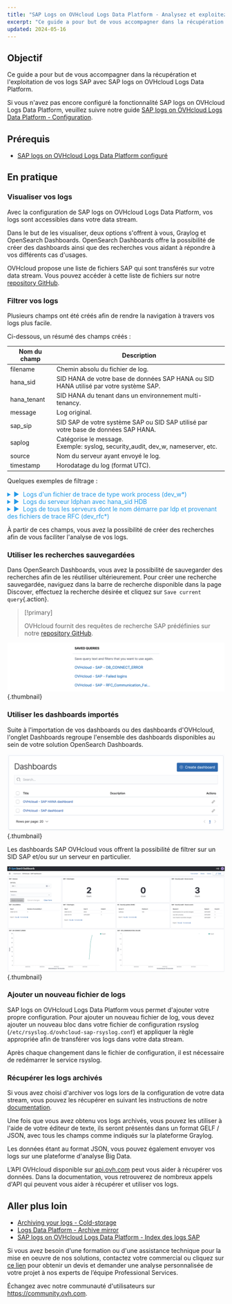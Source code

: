 ```yaml
---
title: "SAP Logs on OVHcloud Logs Data Platform - Analysez et exploitez vos logs"
excerpt: "Ce guide a pour but de vous accompagner dans la récupération et l'exploitation de vos logs SAP avec SAP logs on OVHcloud Logs Data Platform"
updated: 2024-05-16
---
```


<style>
details>summary {
    color:rgb(33, 153, 232) !important;
    cursor: pointer;
}
details>summary::before {
    content:'\25B6';
    padding-right:1ch;
}
details[open]>summary::before {
    content:'\25BC';
}
</style>

## Objectif

Ce guide a pour but de vous accompagner dans la récupération et l'exploitation de vos logs SAP avec SAP logs on OVHcloud Logs Data Platform.

Si vous n'avez pas encore configuré la fonctionnalité SAP logs on OVHcloud Logs Data Platform, veuillez suivre notre guide [SAP logs on OVHcloud Logs Data Platform - Configuration](pages/hosted_private_cloud/sap_on_ovhcloud/cookbook_sap_logs_on_ovhcloud_logs_data_platform_solution_setup).

## Prérequis

- [SAP logs on OVHcloud Logs Data Platform configuré](/pages/hosted_private_cloud/sap_on_ovhcloud/cookbook_sap_logs_on_ovhcloud_logs_data_platform_solution_setup)

## En pratique

### Visualiser vos logs

Avec la configuration de SAP logs on OVHcloud Logs Data Platform, vos logs sont accessibles dans votre data stream.

Dans le but de les visualiser, deux options s'offrent à vous, Graylog et OpenSearch Dashboards. OpenSearch Dashboards offre la possibilité de créer des dashboards ainsi que des recherches vous aidant à répondre à vos différents cas d'usages.

OVHcloud propose une liste de fichiers SAP qui sont transférés sur votre data stream. Vous pouvez accéder à cette liste de fichiers sur notre [repository GitHub](https://github.com/ovh/sap-logs-on-ovhcloud-logs-data-platform).

### Filtrer vos logs

Plusieurs champs ont été créés afin de rendre la navigation à travers vos logs plus facile.

Ci-dessous, un résumé des champs créés :

| Nom du champ  | Description |
| ------------- | ----------- |
| filename      | Chemin absolu du fichier de log. |
| hana_sid      | SID HANA de votre base de données SAP HANA ou SID HANA utilisé par votre système SAP. |
| hana_tenant   | SID HANA du tenant dans un environnement multi-tenancy. |
| message       | Log original. |
| sap_sip       | SID SAP de votre système SAP ou SID SAP utilisé par votre base de données SAP HANA. |
| saplog        | Catégorise le message.<br>Exemple: syslog, security_audit, dev_w, nameserver, etc. |
| source        | Nom du serveur ayant envoyé le log. |
| timestamp     | Horodatage du log (format UTC). |

Quelques exemples de filtrage :

<details>
<summary>Logs d'un fichier de trace de type work process (dev_w*)</summary>

<img src="images/filter_dev_w1.png" alt="filter_dev_w1"/>
<img src="images/filter_dev_w2.png" alt="filter_dev_w2"/>
</details>

<details>
<summary>Logs du serveur ldphan avec hana_sid HDB</summary>

<img src="images/filter_hana1.png" alt="filter_hana1"/>
<img src="images/filter_hana2.png" alt="filter_hana2"/>
</details>

<details>
<summary>Logs de tous les serveurs dont le nom démarre par ldp et provenant des fichiers de trace RFC (dev_rfc*)</summary>

<img src="images/filter_ldp_and_dev_rfc1.png" alt="filter_ldp_and_dev_rfc1"/>
<img src="images/filter_ldp_and_dev_rfc2.png" alt="filter_ldp_and_dev_rfc2"/>
</details>

À partir de ces champs, vous avez la possibilité de créer des recherches afin de vous faciliter l'analyse de vos logs.

### Utiliser les recherches sauvegardées

Dans OpenSearch Dashboards, vous avez la possibilité de sauvegarder des recherches afin de les réutiliser ultérieurement. Pour créer une recherche sauvegardée, naviguez dans la barre de recherche disponible dans la page Discover, effectuez la recherche désirée et cliquez sur `Save current query`{.action}.

> [!primary]
>
> OVHcloud fournit des requêtes de recherche SAP prédéfinies sur notre [repository GitHub](https://github.com/ovh/sap-logs-on-ovhcloud-logs-data-platform/tree/main/opensearch).
>

![queries](images/queries.png){.thumbnail}

### Utiliser les dashboards importés

Suite à l'importation de vos dashboards ou des dashboards d'OVHcloud, l'onglet Dashboards regroupe l'ensemble des dashboards disponibles au sein de votre solution OpenSearch Dashboards.

![dashboards_menu](images/dashboards_menu.png){.thumbnail}

Les dashboards SAP OVHcloud vous offrent la possibilité de filtrer sur un SID SAP et/ou sur un serveur en particulier.

![dashboard](images/dashboard.png){.thumbnail}

### Ajouter un nouveau fichier de logs

SAP logs on OVHcloud Logs Data Platform vous permet d'ajouter votre propre configuration. Pour ajouter un nouveau fichier de log, vous devez ajouter un nouveau bloc dans votre fichier de configuration rsyslog (`/etc/rsyslog.d/ovhcloud-sap-rsyslog.conf`) et appliquer la règle appropriée afin de transférer vos logs dans votre data stream.

Après chaque changement dans le fichier de configuration, il est nécessaire de redémarrer le service rsyslog.

### Récupérer les logs archivés

Si vous avez choisi d'archiver vos logs lors de la configuration de votre data stream, vous pouvez les récupérer en suivant les instructions de notre [documentation](/pages/manage_and_operate/observability/logs_data_platform/archive_cold_storage#retrieving-the-archives).

Une fois que vous avez obtenu vos logs archivés, vous pouvez les utiliser à l'aide de votre éditeur de texte, ils seront présentés dans un format GELF / JSON, avec tous les champs comme indiqués sur la plateforme Graylog.

Les données étant au format JSON, vous pouvez également envoyer vos logs sur une plateforme d'analyse Big Data.

L’API OVHcloud disponible sur [api.ovh.com](https://eu.api.ovh.com/console-preview/) peut vous aider à récupérer vos données. Dans la documentation, vous retrouverez de nombreux appels d'API qui peuvent vous aider à récupérer et utiliser vos logs.

## Aller plus loin

- [Archiving your logs - Cold-storage](/pages/manage_and_operate/observability/logs_data_platform/archive_cold_storage)
- [Logs Data Platform - Archive mirror](https://github.com/ovh/ldp-archive-mirror)
- [SAP logs on OVHcloud Logs Data Platform - Index des logs SAP](/pages/hosted_private_cloud/sap_on_ovhcloud/cookbook_sap_logs_on_ovhcloud_logs_data_platform_index_of_sap_logs)

Si vous avez besoin d'une formation ou d'une assistance technique pour la mise en oeuvre de nos solutions, contactez votre commercial ou cliquez sur [ce lien](https://www.ovhcloud.com/fr/professional-services/) pour obtenir un devis et demander une analyse personnalisée de votre projet à nos experts de l’équipe Professional Services.

Échangez avec notre communauté d'utilisateurs sur <https://community.ovh.com>.
